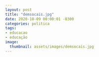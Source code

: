```yaml
---
layout: post
title: "demsocais.jpg"
date: 2020-10-09 00:00:01 -0300
categories: politica
tags:
- educacao
- educação
image: 
  thumbnail: assets/images/demsocais.jpg
---
```

